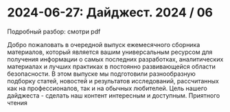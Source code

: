 # 2024-06-27: Дайджест. 2024 / 06

Подробный разбор: смотри pdf

Добро пожаловать в очередной выпуск ежемесячного сборника материалов, который является вашим универсальным ресурсом для получения информации о самых последних разработках, аналитических материалах и лучших практиках в постоянно развивающейся области безопасности. В этом выпуске мы подготовили разнообразную подборку статей, новостей и результатов исследований, рассчитанных как на профессионалов, так и на обычных любителей. Цель нашего дайджеста - сделать наш контент интересным и доступным.  Приятного чтения